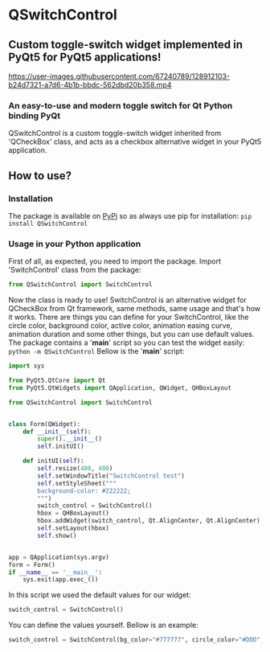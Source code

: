 # QSwitchControl
## Custom toggle-switch widget implemented in PyQt5 for PyQt5 applications!


https://user-images.githubusercontent.com/67240789/128912103-b24d7321-a7d6-4b1b-bbdc-562dbd20b358.mp4



### An easy-to-use and modern toggle switch for Qt Python binding PyQt
QSwitchControl is a custom toggle-switch widget inherited from 'QCheckBox' class, and acts as a checkbox alternative widget in your PyQt5 application.

## How to use?
### Installation
The package is available on [PyPi](https://pypi.org) so as always use pip for installation:
```pip install QSwitchControl```

### Usage in your Python application
First of all, as expected, you need to import the package.
Import 'SwitchControl' class from the package:
```python
from QSwitchControl import SwitchControl
```
Now the class is ready to use!
SwitchControl is an alternative widget for QCheckBox from Qt framework, same methods, same usage and that's how it works.
There are things you can define for your SwitchControl, like the circle color, background color, active color, animation easing curve, animation duration and some other things, but you can use default values. The package contains a '__main__' script so you can test the widget easily:
```python -m QSwitchControl```
Bellow is the '__main__' script:
```python
import sys

from PyQt5.QtCore import Qt
from PyQt5.QtWidgets import QApplication, QWidget, QHBoxLayout

from QSwitchControl import SwitchControl


class Form(QWidget):
	def __init__(self):
		super().__init__()
		self.initUI()

	def initUI(self):
		self.resize(400, 400)
		self.setWindowTitle("SwitchControl test")
		self.setStyleSheet("""
		background-color: #222222;
		""")
		switch_control = SwitchControl()
		hbox = QHBoxLayout()
		hbox.addWidget(switch_control, Qt.AlignCenter, Qt.AlignCenter)
		self.setLayout(hbox)
		self.show()


app = QApplication(sys.argv)
form = Form()
if __name__ == '__main__':
	sys.exit(app.exec_())
```
In this script we used the default values for our widget:
```python
switch_control = SwitchControl()
```
You can define the values yourself. Bellow is an example:
```python
switch_control = SwitchControl(bg_color="#777777", circle_color="#DDD", active_color="#aa00ff", animation_curve=QtCore.QEasingCurve.InOutCubic, animation_duration=300, checked=True, change_cursor=False)
```
